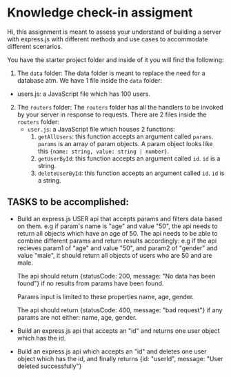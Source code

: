 # Knowledge check-in assigment

Hi, this assignment is meant to assess your understand of building a server with
express.js with different methods and use cases to accommodate different
scenarios.

You have the starter project folder and inside of it you will find the
following:

1. The `data` folder: The data folder is meant to replace the need for a
   database atm. We have 1 file inside the `data` folder:
  - users.js: a JavaScript file which has 100 users. 
2. The `routers` folder: The `routers` folder has all the handlers to be invoked
   by your server in response to requests. There are 2 files inside the
   `routers` folder:
    - `user.js`: a JavaScript file which houses 2 functions:
      1. `getAllUsers`: this function accepts an argument called `params`.
         `params` is an array of param objects. A param object looks like this
         `{name: string, value: string | number}`.
      2. `getUserById`: this function accepts an argument called `id`. `id` is a
         string.
      3. `deleteUserById`: this function accepts an argument called `id`. `id`
         is a string.

## TASKS to be accomplished:

- Build an express.js USER api that accepts params and filters data based on
  them. e.g if param's name is "age" and value "50", the api needs to return all
  objects which have an age of 50. The api needs to be able to combine different
  params and return results accordingly: e.g if the api recieves param1 of "age"
  and value "50", and param2 of "gender" and value "male", it should return all
  objects of users who are 50 and are male. 

  The api should return {statusCode: 200, message: "No data has been found"} if
  no results from params have been found.

  Params input is limited to these properties name, age, gender.

  The api should return {statusCode: 400, message: "bad request"} if any params
  are not either: name, age, gender.


- Build an express.js api that accepts an "id" and returns one user object which
  has the id. 
- Build an express.js api which accepts an "id" and deletes one user object
  which has the id, and finally returns {id: "userId", message: "User deleted
  successfully"}
   